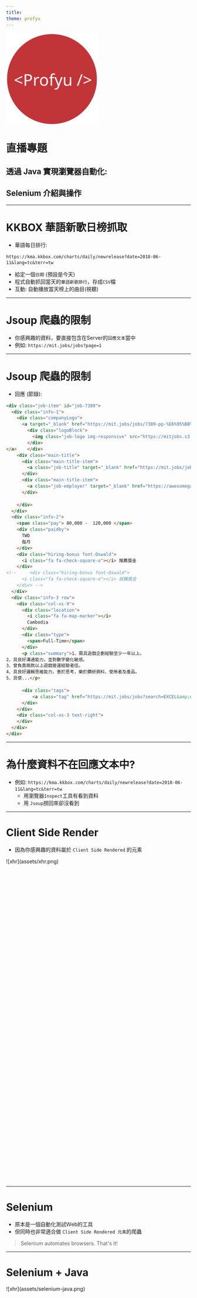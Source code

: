 ```yaml
---
title:
theme: profyu
---
```


<!-- .slide: data-background="assets/background.png" -->
<img style='border:none;background:none;box-shadow:none;' src='assets/logo.svg' width="250"/>

# 直播專題
## 透過 Java 實現瀏覽器自動化:
## Selenium 介紹與操作

---

# KKBOX 華語新歌日榜抓取

* 華語每日排行:  
```
https://kma.kkbox.com/charts/daily/newrelease?date=2018-06-11&lang=tc&terr=tw
```
* 給定一個`日期` (預設是今天)
* 程式自動抓回當天的`華語新歌排行`，存成`CSV`檔
* 互動: 自動播放當天榜上的曲目(視聽)


---

# Jsoup 爬蟲的限制

* 你感興趣的資料，要直接包含在Server的`回應文本`當中
* 例如: `https://mit.jobs/jobs?page=1`

---

# Jsoup 爬蟲的限制

* 回應 (節錄):

```html
<div class="job-item" id="job-7389">
  <div class="info-1">
    <div class="companyLogo">
      <a target="_blank" href="https://mit.jobs/jobs/7389-pp-%E6%95%B8%E6%93%9A%E8%B3%87%E6%96%99%E5%88%86%E6%9E%90%E5%B8%AB%E6%9F%AC%E5%9F%94%E5%AF%A8">
        <div class="logoBlock">
          <img class="job-logo img-responsive" src="https://mitjobs.s3.amazonaws.com/uploads/organization/770/logo/thumb_黑底_01.jpg" alt="Thumb 黑底 01">
        </div>
</a>    </div>
    <div class="main-title">
      <div class="main-title-item">
        <a class="job-title" target="_blank" href="https://mit.jobs/jobs/7389-pp-%E6%95%B8%E6%93%9A%E8%B3%87%E6%96%99%E5%88%86%E6%9E%90%E5%B8%AB%E6%9F%AC%E5%9F%94%E5%AF%A8">PP-【數據資料分析師】（柬埔寨）</a>
      </div>
      <div class="main-title-item">
        <a class="job-employer" target="_blank" href="https://awesomegaming.mit.jobs/">傲勝遊戲有限公司</a>
      </div>

    </div>
  </div>
  <div class="info-2">
    <span class="pay"> 80,000 -  120,000 </span>
    <div class="paidby">
      TWD
      每月
    </div>
    <div class="hiring-bonus font-Oswald">
      <i class="fa fa-check-square-o"></i> 推薦獎金
    </div>
<!--     <div class="hiring-bonus font-Oswald">
      <i class="fa fa-check-square-o"></i> 就職獎金
    </div> -->
  </div>
  <div class="info-3 row">
    <div class="col-xs-9">
      <div class="location">
        <i class="fa fa-map-marker"></i>
        Cambodia
      </div>
      <div class="type">
        <span>Full-Time</span>
      </div>
      <p class="summary">1、需具遊戲企劃經驗至少一年以上。
2、具良好溝通能力，並對數字變化敏感。
3、曾負責兩款以上遊戲營運經驗者佳。
4、具良好邏輯思維能力，善於思考，樂於鑽研資料、使用者及產品。
5、具使...</p>

      <div class="tags">
          <a class="tag" href="https://mit.jobs/jobs?search=EXCEL&amp;utf8=%E2%9C%93">#EXCEL</a>
      </div>
    </div>
    <div class="col-xs-3 text-right">
    </div>
  </div>
</div>
```

---

# 為什麼資料不在回應文本中?

* 例如: `https://kma.kkbox.com/charts/daily/newrelease?date=2018-06-11&lang=tc&terr=tw`
  * 用瀏覽器`Inspect`工具有看到資料
  * 用 `Jsoup`撈回來卻沒看到

---

# Client Side Render

* 因為你感興趣的資料屬於 `Client Side Rendered` 的元素

<div style="height: 55rem;">
![xhr](assets/xhr.png)
</div>

---

# Selenium

* 原本是一個自動化測試Ｗeb的工具
* 但同時也非常適合做 `Client Side Rendered 元素`的爬蟲

> Selenium automates browsers. That's it!

---

# Selenium + Java

<div style="height: 55rem;">
![xhr](assets/selenium-java.png)
</div>

---

# 範例原始碼

[https://github.com/profyu/song-rank][https://github.com/profyu/song-rank]

---

# Chrome Driver 下載

* [http://chromedriver.chromium.org/downloads](http://chromedriver.chromium.org/downloads)


